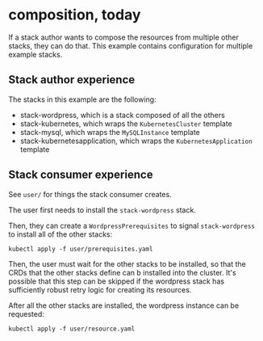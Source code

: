 # composition, today

If a stack author wants to compose the resources from multiple other
stacks, they can do that. This example contains configuration for
multiple example stacks.

## Stack author experience

The stacks in this example are the following:

* stack-wordpress, which is a stack composed of all the others
* stack-kubernetes, which wraps the `KubernetesCluster` template
* stack-mysql, which wraps the `MySQLInstance` template
* stack-kubernetesapplication, which wraps the `KubernetesApplication` template

## Stack consumer experience

See `user/` for things the stack consumer creates.

The user first needs to install the `stack-wordpress` stack.

Then, they can create a `WordpressPrerequisites` to signal
`stack-wordpress` to install all of the other stacks:

```
kubectl apply -f user/prerequisites.yaml
```

Then, the user must wait for the other stacks to be installed, so that
the CRDs that the other stacks define can b installed into the cluster.
It's possible that this step can be skipped if the wordpress stack has
sufficiently robust retry logic for creating its resources.

After all the other stacks are installed, the wordpress instance can be
requested:

```
kubectl apply -f user/resource.yaml
```
